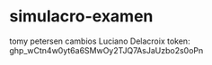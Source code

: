  # simulacro-examen
tomy petersen cambios
Luciano Delacroix token: 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
